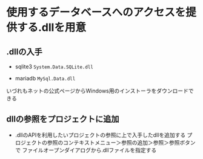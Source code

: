 # 使用するデータベースへのアクセスを提供する.dllを用意

## .dllの入手

- sqlite3
`System.Data.SQLite.dll`

- mariadb
`MySql.Data.dll`

いづれもネットの公式ページからWindows用のインストーラをダウンロードできる

## dllの参照をプロジェクトに追加

- .dllのAPIを利用したいプロジェクトの参照に上で入手したdllを追加する
プロジェクトの参照のコンテキストメニュー＞参照の追加＞参照＞参照ボタンで
ファイルオープンダイアログから.dllファイルを指定する